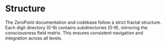 # Structure

The ZeroPoint documentation and codebase follow a strict fractal structure. Each digit directory (0-9) contains subdirectories (0-9), mirroring the consciousness field matrix. This ensures consistent navigation and integration across all levels. 